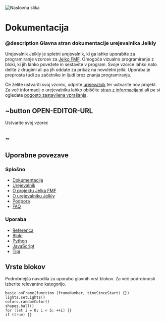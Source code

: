 ![Naslovna slika](https://jelkly.fmf.uni-lj.si/docs/static/banner/baubles.png)

# Dokumentacija

### @description Glavna stran dokumentacije urejevalnika Jelkly

Urejevalnik Jelkly je spletni urejevalnik, ki ga lahko uporabite za programiranje vzorcev
za [Jelko FMF](https://jelka.fmf.uni-lj.si/). Omogoča vizualno programiranje z bloki, ki
jih lahko povežete in sestavite v program. Svoje vzorce lahko nato delite z drugimi ali
pa jih oddate za prikaz na novoletni jelki. Uporaba je preprosta tudi za začetnike in
ljudi brez znanja programiranja.

Če želite ustvariti svoj vzorec, odprite [urejevalnik](https://jelkly.fmf.uni-lj.si/) ter
ustvarite nov projekt. Za več informacij o urejevalniku lahko obiščite [stran z informacijami](/about)
ali pa si ogledate [pogosto zastavljena vprašanja](/faq).

## ~button OPEN-EDITOR-URL

Ustvarite svoj vzorec

## ~

## Uporabne povezave

### Splošno

* [Dokumentacija](/index)
* [Urejevalnik](https://jelkly.fmf.uni-lj.si/)
* [O projektu Jelka FMF](https://jelka.fmf.uni-lj.si/about/)
* [O urejevalniku Jelkly](https://jelkly.fmf.uni-lj.si/docs/about.html)
* [Podpora](/support)
* [FAQ](/faq)

### Uporaba

* [Referenca](/reference)
* [Bloki](/blocks)
* [Python](/python)
* [JavaScript](/javascript)
* [Tipi](/types)

## Vrste blokov

Podrobnejša navodila za uporabo glavnih vrst blokov. Za več podrobnosti izberite relevantno kategorijo.

```namespaces
basic.onFrame(function (frameNumber, timeSinceStart) {})
lights.setLights()
colors.randomColor()
shapes.ball()
for (let i = 0; i < 5; ++i) {}
if (true) {}
```
